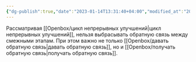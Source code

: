 ```yaml
---
{"dg-publish":true,"date":"2023-01-14T13:31:40+04:00","modified_at":"2023-05-11T14:47:03+04:00","dg-path":"/без критики - нет роста.md","permalink":"/bez-kritiki-net-rosta/","dgPassFrontmatter":true}
---
```



Рассматривая [[Openbox/цикл непрерывных улучшений|цикл непрерывных улучшений]], нельзя выбрасывать обратную связь между смежными этапам. При этом важно не только [[Openbox/давать обратную связь|давать обратную связь]], но и [[Openbox/получать обратную связь|получать обратную связь]].
